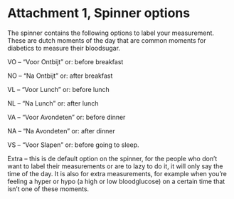 # Attachment 1, Spinner options

The spinner contains the following options to label your measurement. These are dutch moments of the day that are common moments for diabetics to measure their bloodsugar.

VO – “Voor Ontbijt” or: before breakfast

NO – “Na Ontbijt” or: after breakfast

VL – “Voor Lunch” or: before lunch

NL – “Na Lunch” or: after lunch

VA – “Voor Avondeten” or: before dinner

NA – “Na Avondeten” or: after dinner

VS – “Voor Slapen” or: before going to sleep.

Extra – this is de default option on the spinner, for the people who don’t want to label their measurements or are to lazy to do it, it will only say the time of the day. It is also for extra measurements, for example when you’re feeling a hyper or hypo (a high or low bloodglucose) on a certain time that isn’t one of these moments.
